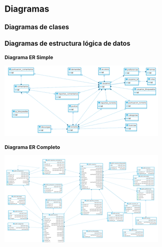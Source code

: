 # Diagramas

## Diagramas de clases


## Diagramas de estructura lógica de datos

### Diagrama ER Simple

![Diagrama ER](images/Diagrama-ER-para-DB.png)

### Diagrama ER Completo

![Diagrama ER](images/Diagrama-ER-Completo.png)

